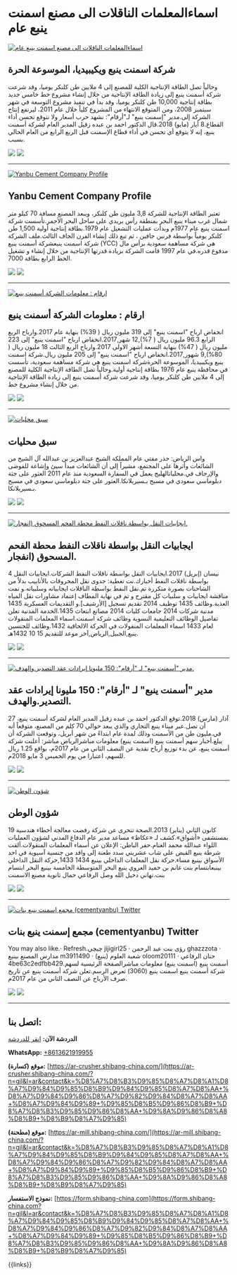 # اسماءالمعلمات الناقلات الى مصنع اسمنت ينبع عام

<a href="https://swt.shibang-china.com/?n=gjl&l=ar&img&k=%D8%A7%D8%B3%D9%85%D8%A7%D8%A1%D8%A7%D9%84%D9%85%D8%B9%D9%84%D9%85%D8%A7%D8%AA+%D8%A7%D9%84%D9%86%D8%A7%D9%82%D9%84%D8%A7%D8%AA+%D8%A7%D9%84%D9%89+%D9%85%D8%B5%D9%86%D8%B9+%D8%A7%D8%B3%D9%85%D9%86%D8%AA+%D9%8A%D9%86%D8%A8%D8%B9+%D8%B9%D8%A7%D9%85" target="_blank">![اسماءالمعلمات الناقلات الى مصنع اسمنت ينبع عام](http://static.shibang-china.com/all-800x300/1220.jpg)</a>

## شركة اسمنت ينبع ويكيبيديا، الموسوعة الحرة
وحالياً تصل الطاقة الإنتاجية الكلية للمصنع إلى 4 ملايين طن كلنكر يوميا، وقد شرعت شركة أسمنت ينبع إلى زيادة الطاقة الإنتاجية من خلال إنشاء مشروع خط خامس جديد بطاقة إنتاجية 10,000 طن كلنكر يوميا، وقد بدأ في تنفيذ مشروع التوسعة في شهر سبتمبر 2008، ومن المتوقع الانتهاء من المشروع كلياً خلال عام 2011، ليرتفع إنتاج الشركة إلى.مدير &quot;إسمنت ينبع&quot; لـ&quot;أرقام&quot;: نشهد حرب أسعار ولا نتوقع تحسن أداء القطاع.8 أيار (مايو) 2018.قال الدكتور احمد بن عبده زقيل المدير العام لشركة أسمنت ينبع، إنه لا يتوقع أي تحسن في أداء قطاع الإسمنت قبل الربع الرابع من العام الحالي بسبب.


<a href="https://whatsapp.shibangsoft.com/WhatsApp.php" target="_blank" title="WhatsApp">![](http://static.shibang-china.com/icon/whatsapp.png)</a> <a href="https://swt.shibang-china.com/?n=gjl&l=ar&icon&k=%D8%A7%D8%B3%D9%85%D8%A7%D8%A1%D8%A7%D9%84%D9%85%D8%B9%D9%84%D9%85%D8%A7%D8%AA+%D8%A7%D9%84%D9%86%D8%A7%D9%82%D9%84%D8%A7%D8%AA+%D8%A7%D9%84%D9%89+%D9%85%D8%B5%D9%86%D8%B9+%D8%A7%D8%B3%D9%85%D9%86%D8%AA+%D9%8A%D9%86%D8%A8%D8%B9+%D8%B9%D8%A7%D9%85" target="_blank">![](http://static.shibang-china.com/icon/chat-ar.png)</a>

---

<a href="https://swt.shibang-china.com/?n=gjl&l=ar&img&k=%D8%A7%D8%B3%D9%85%D8%A7%D8%A1%D8%A7%D9%84%D9%85%D8%B9%D9%84%D9%85%D8%A7%D8%AA+%D8%A7%D9%84%D9%86%D8%A7%D9%82%D9%84%D8%A7%D8%AA+%D8%A7%D9%84%D9%89+%D9%85%D8%B5%D9%86%D8%B9+%D8%A7%D8%B3%D9%85%D9%86%D8%AA+%D9%8A%D9%86%D8%A8%D8%B9+%D8%B9%D8%A7%D9%85" target="_blank">![Yanbu Cement Company Profile](http://static.shibang-china.com/all-800x300/628.jpg)</a>

## Yanbu Cement Company Profile
تعتبر الطاقة الإنتاجية للشركة 3,8 مليون طن كلنكر، ويبعد المصنع مسافة 70 كيلو متر شمال غرب ميناء ينبع البحر بمنطقة رأس بريدي على ساحل البحر الأحمر.تأسست شركة اسمنت ينبع عام 1977م وبدأت عمليات التشغيل عام 1979.بطاقة إنتاجية أولية 1,500 طن كلنكر يومياً بواسطة فرنين جافين ، ثم تبع ذلك إنشاء الفرن الجاف الثالث.ملف الشركة شركة اسمنت ينبعشركة أسمنت ينبع (YCC) هي شركة مساهمة سعودية برأس مال مدفوع قدره.في عام 1997 قامت الشركة بزيادة قدرتها الإنتاجية من خلال إنشاء و تشغيل الخط الرابع بطاقة 7000.


<a href="https://whatsapp.shibangsoft.com/WhatsApp.php" target="_blank" title="WhatsApp">![](http://static.shibang-china.com/icon/whatsapp.png)</a> <a href="https://swt.shibang-china.com/?n=gjl&l=ar&icon&k=%D8%A7%D8%B3%D9%85%D8%A7%D8%A1%D8%A7%D9%84%D9%85%D8%B9%D9%84%D9%85%D8%A7%D8%AA+%D8%A7%D9%84%D9%86%D8%A7%D9%82%D9%84%D8%A7%D8%AA+%D8%A7%D9%84%D9%89+%D9%85%D8%B5%D9%86%D8%B9+%D8%A7%D8%B3%D9%85%D9%86%D8%AA+%D9%8A%D9%86%D8%A8%D8%B9+%D8%B9%D8%A7%D9%85" target="_blank">![](http://static.shibang-china.com/icon/chat-ar.png)</a>

---

<a href="https://swt.shibang-china.com/?n=gjl&l=ar&img&k=%D8%A7%D8%B3%D9%85%D8%A7%D8%A1%D8%A7%D9%84%D9%85%D8%B9%D9%84%D9%85%D8%A7%D8%AA+%D8%A7%D9%84%D9%86%D8%A7%D9%82%D9%84%D8%A7%D8%AA+%D8%A7%D9%84%D9%89+%D9%85%D8%B5%D9%86%D8%B9+%D8%A7%D8%B3%D9%85%D9%86%D8%AA+%D9%8A%D9%86%D8%A8%D8%B9+%D8%B9%D8%A7%D9%85" target="_blank">![ارقام : معلومات الشركة أسمنت ينبع](http://static.shibang-china.com/all-800x300/1432.jpg)</a>

## ارقام : معلومات الشركة أسمنت ينبع
انخفاض ارباح &quot;اسمنت ينبع&quot; إلى 319 مليون ريال ( 39%) بنهاية عام 2017.وارباح الربع الرابع 96.3 مليون ريال ( 7%),12 شهر,2017.انخفاض ارباح &quot;اسمنت ينبع&quot; إلى 223 مليون ريال ( 47%) بنهاية التسعة أشهر الاولى 2017.وارباح الربع الثالث 18 مليون ريال ( 80%),9 شهور,2017.انخفاض ارباح &quot;اسمنت ينبع&quot; إلى 205 مليون ريال.شركة اسمنت ينبع ويكيبيديا، الموسوعة الحرةشركة اسمنت ينبع هي شركة مساهمة سعودية، تأسست في محافظة ينبع عام 1976 بطاقة إنتاجية أولية.وحالياً تصل الطاقة الإنتاجية الكلية للمصنع إلى 4 ملايين طن كلنكر يوميا، وقد شرعت شركة أسمنت ينبع إلى زيادة الطاقة الإنتاجية من خلال إنشاء مشروع خط.


<a href="https://whatsapp.shibangsoft.com/WhatsApp.php" target="_blank" title="WhatsApp">![](http://static.shibang-china.com/icon/whatsapp.png)</a> <a href="https://swt.shibang-china.com/?n=gjl&l=ar&icon&k=%D8%A7%D8%B3%D9%85%D8%A7%D8%A1%D8%A7%D9%84%D9%85%D8%B9%D9%84%D9%85%D8%A7%D8%AA+%D8%A7%D9%84%D9%86%D8%A7%D9%82%D9%84%D8%A7%D8%AA+%D8%A7%D9%84%D9%89+%D9%85%D8%B5%D9%86%D8%B9+%D8%A7%D8%B3%D9%85%D9%86%D8%AA+%D9%8A%D9%86%D8%A8%D8%B9+%D8%B9%D8%A7%D9%85" target="_blank">![](http://static.shibang-china.com/icon/chat-ar.png)</a>

---

<a href="https://swt.shibang-china.com/?n=gjl&l=ar&img&k=%D8%A7%D8%B3%D9%85%D8%A7%D8%A1%D8%A7%D9%84%D9%85%D8%B9%D9%84%D9%85%D8%A7%D8%AA+%D8%A7%D9%84%D9%86%D8%A7%D9%82%D9%84%D8%A7%D8%AA+%D8%A7%D9%84%D9%89+%D9%85%D8%B5%D9%86%D8%B9+%D8%A7%D8%B3%D9%85%D9%86%D8%AA+%D9%8A%D9%86%D8%A8%D8%B9+%D8%B9%D8%A7%D9%85" target="_blank">![سبق محليات](http://static.shibang-china.com/all-800x300/509.jpg)</a>

## سبق محليات
واس الرياض: حذر مفتي عام المملكة الشيخ عبدالعزيز بن عبدالله آل الشيخ من الشائعات وأثرها على المجتمع، مشيراً إلى أن الشائعات مبدأ سيئ وإشاعة للفوضى والإرجاف في.محلياتالهليج يعمل في السفارة السعودية منذ عام 2011 العثور على جثة دبلوماسي سعودي في مسبح بـسيريلانكا.العثور على جثة دبلوماسي سعودي في مسبح بـسيريلانكا.


<a href="https://whatsapp.shibangsoft.com/WhatsApp.php" target="_blank" title="WhatsApp">![](http://static.shibang-china.com/icon/whatsapp.png)</a> <a href="https://swt.shibang-china.com/?n=gjl&l=ar&icon&k=%D8%A7%D8%B3%D9%85%D8%A7%D8%A1%D8%A7%D9%84%D9%85%D8%B9%D9%84%D9%85%D8%A7%D8%AA+%D8%A7%D9%84%D9%86%D8%A7%D9%82%D9%84%D8%A7%D8%AA+%D8%A7%D9%84%D9%89+%D9%85%D8%B5%D9%86%D8%B9+%D8%A7%D8%B3%D9%85%D9%86%D8%AA+%D9%8A%D9%86%D8%A8%D8%B9+%D8%B9%D8%A7%D9%85" target="_blank">![](http://static.shibang-china.com/icon/chat-ar.png)</a>

---

<a href="https://swt.shibang-china.com/?n=gjl&l=ar&img&k=%D8%A7%D8%B3%D9%85%D8%A7%D8%A1%D8%A7%D9%84%D9%85%D8%B9%D9%84%D9%85%D8%A7%D8%AA+%D8%A7%D9%84%D9%86%D8%A7%D9%82%D9%84%D8%A7%D8%AA+%D8%A7%D9%84%D9%89+%D9%85%D8%B5%D9%86%D8%B9+%D8%A7%D8%B3%D9%85%D9%86%D8%AA+%D9%8A%D9%86%D8%A8%D8%B9+%D8%B9%D8%A7%D9%85" target="_blank">![ايجابيات النقل بواسطة ناقلات النفط محطة الفحم المسحوق (انفجار.](http://static.shibang-china.com/all-800x300/555.jpg)</a>

## ايجابيات النقل بواسطة ناقلات النفط محطة الفحم المسحوق (انفجار.
4 نيسان (إبريل) 2017.ايجابيات النقل بواسطة ناقلات النفط الشركات.ايجابيات النقل بواسطة ناقلات النفط أخبارك.نت تغطية: جدوى نقل المحروقات بالأنابيب بدلاً من الشاحنات بصورة متكررة تم.نقل النفط بواسطة الناقلات ايجابياته وسلبياته.و تمت مناقشة ايجابيات و سلبيات كل مقترح و تم في نهاية المطاف إعتماد مشاورات نقل المياه العذبة.وظائف 1435 توظيف 2014 تقديم تسجيل [الأرشيف].و التقديمات العسكرية 1435 مدنية شركات 2014 جامعات كليات 2014 مصانع ابتعاث 1435.الخدمة المدنية تعلن تفاصيل الوظائف التعليمية النسوية وظائف شركه اسمنت.اسماء المعلمات المنقولات لعام 1433 اسماء المعلمات المنقولات في الحركة الالحاقية 1432.وظائف للجنسين ينبع,الجبيل,الرياض,آخر موعد للتقديم 15 10 1432هـ.


<a href="https://whatsapp.shibangsoft.com/WhatsApp.php" target="_blank" title="WhatsApp">![](http://static.shibang-china.com/icon/whatsapp.png)</a> <a href="https://swt.shibang-china.com/?n=gjl&l=ar&icon&k=%D8%A7%D8%B3%D9%85%D8%A7%D8%A1%D8%A7%D9%84%D9%85%D8%B9%D9%84%D9%85%D8%A7%D8%AA+%D8%A7%D9%84%D9%86%D8%A7%D9%82%D9%84%D8%A7%D8%AA+%D8%A7%D9%84%D9%89+%D9%85%D8%B5%D9%86%D8%B9+%D8%A7%D8%B3%D9%85%D9%86%D8%AA+%D9%8A%D9%86%D8%A8%D8%B9+%D8%B9%D8%A7%D9%85" target="_blank">![](http://static.shibang-china.com/icon/chat-ar.png)</a>

---

<a href="https://swt.shibang-china.com/?n=gjl&l=ar&img&k=%D8%A7%D8%B3%D9%85%D8%A7%D8%A1%D8%A7%D9%84%D9%85%D8%B9%D9%84%D9%85%D8%A7%D8%AA+%D8%A7%D9%84%D9%86%D8%A7%D9%82%D9%84%D8%A7%D8%AA+%D8%A7%D9%84%D9%89+%D9%85%D8%B5%D9%86%D8%B9+%D8%A7%D8%B3%D9%85%D9%86%D8%AA+%D9%8A%D9%86%D8%A8%D8%B9+%D8%B9%D8%A7%D9%85" target="_blank">![مدير &quot;أسمنت ينبع&quot; لـ &quot;أرقام&quot;: 150 مليونا إيرادات عقد التصدير.والهدف.](http://static.shibang-china.com/all-800x300/321.jpg)</a>

## مدير &quot;أسمنت ينبع&quot; لـ &quot;أرقام&quot;: 150 مليونا إيرادات عقد التصدير.والهدف.
27 آذار (مارس) 2018.توقع الدكتور احمد بن عبده زقيل المدير العام لشركة أسمنت ينبع، أن تصل.عبر ميناء ينبع التجاري والذي يبعد حوالي 70 كلم من المصنع، متوقعاً أنه في.مليون طن من الأسمنت وذلك لمدة عام ابتداءً من شهر أبريل، وتوقعت الشركة أن يبلغ.أخبار سهم أسمنت ينبع (اسمنت ينبع) معلومات مباشرالرياض مباشر: أعلنت شركة أسمنت ينبع، عن بدء توزيع أرباح نقدية عن النصف الثاني من عام 2017م، بواقع 1.25 ريال للسهم، اعتبارا من يوم الخميس 3 مايو 2018م.


<a href="https://whatsapp.shibangsoft.com/WhatsApp.php" target="_blank" title="WhatsApp">![](http://static.shibang-china.com/icon/whatsapp.png)</a> <a href="https://swt.shibang-china.com/?n=gjl&l=ar&icon&k=%D8%A7%D8%B3%D9%85%D8%A7%D8%A1%D8%A7%D9%84%D9%85%D8%B9%D9%84%D9%85%D8%A7%D8%AA+%D8%A7%D9%84%D9%86%D8%A7%D9%82%D9%84%D8%A7%D8%AA+%D8%A7%D9%84%D9%89+%D9%85%D8%B5%D9%86%D8%B9+%D8%A7%D8%B3%D9%85%D9%86%D8%AA+%D9%8A%D9%86%D8%A8%D8%B9+%D8%B9%D8%A7%D9%85" target="_blank">![](http://static.shibang-china.com/icon/chat-ar.png)</a>

---

<a href="https://swt.shibang-china.com/?n=gjl&l=ar&img&k=%D8%A7%D8%B3%D9%85%D8%A7%D8%A1%D8%A7%D9%84%D9%85%D8%B9%D9%84%D9%85%D8%A7%D8%AA+%D8%A7%D9%84%D9%86%D8%A7%D9%82%D9%84%D8%A7%D8%AA+%D8%A7%D9%84%D9%89+%D9%85%D8%B5%D9%86%D8%B9+%D8%A7%D8%B3%D9%85%D9%86%D8%AA+%D9%8A%D9%86%D8%A8%D8%B9+%D8%B9%D8%A7%D9%85" target="_blank">![شؤون الوطن](http://static.shibang-china.com/all-800x300/318.jpg)</a>

## شؤون الوطن
19 كانون الثاني (يناير) 2013.الصحة تتحرى عن شركة رفضت معالجة أخطاء هندسية بمستشفى «أشواق».كشف لـ «عكاظ» مساعد مدير عام الدفاع المدني لشؤون العمليات اللواء عبدالله محمد الغنام.حفر الباطن: الإعلان عن أسماء المعلمات المنقولات.ألقت شرطة ينبع القبض على شاب عشريني سدد طعنة إلى وافد من جنسية آسيوية في احد الأسواق بينبع مساء.حركة نقل المعلمات الداخلي بينبع 1434 1433,حركة النقل الداخلي بينبعابتسام بنت غانم بن حميد العروي ينبع البحر المتوسطة الخامسة بينبع البحر ابتسام بنت.تهاني دخيل الله وصل الرفاعي خمال ثانوية مصنع الاسمنت


<a href="https://whatsapp.shibangsoft.com/WhatsApp.php" target="_blank" title="WhatsApp">![](http://static.shibang-china.com/icon/whatsapp.png)</a> <a href="https://swt.shibang-china.com/?n=gjl&l=ar&icon&k=%D8%A7%D8%B3%D9%85%D8%A7%D8%A1%D8%A7%D9%84%D9%85%D8%B9%D9%84%D9%85%D8%A7%D8%AA+%D8%A7%D9%84%D9%86%D8%A7%D9%82%D9%84%D8%A7%D8%AA+%D8%A7%D9%84%D9%89+%D9%85%D8%B5%D9%86%D8%B9+%D8%A7%D8%B3%D9%85%D9%86%D8%AA+%D9%8A%D9%86%D8%A8%D8%B9+%D8%B9%D8%A7%D9%85" target="_blank">![](http://static.shibang-china.com/icon/chat-ar.png)</a>

---

<a href="https://swt.shibang-china.com/?n=gjl&l=ar&img&k=%D8%A7%D8%B3%D9%85%D8%A7%D8%A1%D8%A7%D9%84%D9%85%D8%B9%D9%84%D9%85%D8%A7%D8%AA+%D8%A7%D9%84%D9%86%D8%A7%D9%82%D9%84%D8%A7%D8%AA+%D8%A7%D9%84%D9%89+%D9%85%D8%B5%D9%86%D8%B9+%D8%A7%D8%B3%D9%85%D9%86%D8%AA+%D9%8A%D9%86%D8%A8%D8%B9+%D8%B9%D8%A7%D9%85" target="_blank">![مجمع إسمنت ينبع بنات (cementyanbu) Twitter](http://static.shibang-china.com/all-800x300/1046.jpg)</a>

## مجمع إسمنت ينبع بنات (cementyanbu) Twitter
You may also like.· Refresh.چيچي jijigirl25 &middot; رؤى بنت عبد الرحمن ghazzzota &middot; مدارس المصنع بينبع m3911490 &middot; شعبة العلوم (ينبع) oloom20111 &middot; حنان الرفاعي 4be63c2edfbb429.أسمنت ينبع (اسمنت ينبع) معلومات مباشرالصفحة الرئيسية لسهم شركة أسمنت ينبع اسمنت ينبع (3060) تعرض الرسم.تعلن شركة أسمنت ينبع عن تاريخ صرف الأرباح عن النصف الثاني من عام 2017م.


<a href="https://whatsapp.shibangsoft.com/WhatsApp.php" target="_blank" title="WhatsApp">![](http://static.shibang-china.com/icon/whatsapp.png)</a> <a href="https://swt.shibang-china.com/?n=gjl&l=ar&icon&k=%D8%A7%D8%B3%D9%85%D8%A7%D8%A1%D8%A7%D9%84%D9%85%D8%B9%D9%84%D9%85%D8%A7%D8%AA+%D8%A7%D9%84%D9%86%D8%A7%D9%82%D9%84%D8%A7%D8%AA+%D8%A7%D9%84%D9%89+%D9%85%D8%B5%D9%86%D8%B9+%D8%A7%D8%B3%D9%85%D9%86%D8%AA+%D9%8A%D9%86%D8%A8%D8%B9+%D8%B9%D8%A7%D9%85" target="_blank">![](http://static.shibang-china.com/icon/chat-ar.png)</a>

---
## اتصل بنا:

**الدردشة الآن:** [انقر للدردشة](https://swt.shibang-china.com?n=gjl&l=ar&contact&k=%D8%A7%D8%B3%D9%85%D8%A7%D8%A1%D8%A7%D9%84%D9%85%D8%B9%D9%84%D9%85%D8%A7%D8%AA+%D8%A7%D9%84%D9%86%D8%A7%D9%82%D9%84%D8%A7%D8%AA+%D8%A7%D9%84%D9%89+%D9%85%D8%B5%D9%86%D8%B9+%D8%A7%D8%B3%D9%85%D9%86%D8%AA+%D9%8A%D9%86%D8%A8%D8%B9+%D8%B9%D8%A7%D9%85)

**WhatsApp:**  [+8613621919955](https://whatsapp.shibangsoft.com/WhatsApp.php)

**موقع (كسارة):** [https://ar-crusher.shibang-china.com/](https://ar-crusher.shibang-china.com/?n=gjl&l=ar&contact&k=%D8%A7%D8%B3%D9%85%D8%A7%D8%A1%D8%A7%D9%84%D9%85%D8%B9%D9%84%D9%85%D8%A7%D8%AA+%D8%A7%D9%84%D9%86%D8%A7%D9%82%D9%84%D8%A7%D8%AA+%D8%A7%D9%84%D9%89+%D9%85%D8%B5%D9%86%D8%B9+%D8%A7%D8%B3%D9%85%D9%86%D8%AA+%D9%8A%D9%86%D8%A8%D8%B9+%D8%B9%D8%A7%D9%85)

**موقع (مطحنة):** [https://ar-mill.shibang-china.com/](https://ar-mill.shibang-china.com/?n=gjl&l=ar&contact&k=%D8%A7%D8%B3%D9%85%D8%A7%D8%A1%D8%A7%D9%84%D9%85%D8%B9%D9%84%D9%85%D8%A7%D8%AA+%D8%A7%D9%84%D9%86%D8%A7%D9%82%D9%84%D8%A7%D8%AA+%D8%A7%D9%84%D9%89+%D9%85%D8%B5%D9%86%D8%B9+%D8%A7%D8%B3%D9%85%D9%86%D8%AA+%D9%8A%D9%86%D8%A8%D8%B9+%D8%B9%D8%A7%D9%85)

**نموذج الاستفسار:** [https://form.shibang-china.com](https://form.shibang-china.com?n=gjl&l=ar&contact&k=%D8%A7%D8%B3%D9%85%D8%A7%D8%A1%D8%A7%D9%84%D9%85%D8%B9%D9%84%D9%85%D8%A7%D8%AA+%D8%A7%D9%84%D9%86%D8%A7%D9%82%D9%84%D8%A7%D8%AA+%D8%A7%D9%84%D9%89+%D9%85%D8%B5%D9%86%D8%B9+%D8%A7%D8%B3%D9%85%D9%86%D8%AA+%D9%8A%D9%86%D8%A8%D8%B9+%D8%B9%D8%A7%D9%85)

{{links}}
